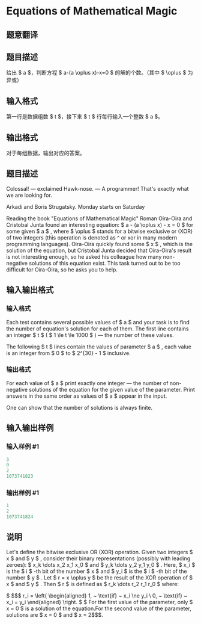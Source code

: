 # Equations of Mathematical Magic

## 题意翻译

## 题目描述

给出 $ a $，判断方程 $ a-(a \oplus x)-x=0 $ 的解的个数。（其中 $ \oplus $ 为异或）

## 输入格式

第一行是数据组数 $ t $，接下来 $ t $ 行每行输入一个整数 $ a $。

## 输出格式

对于每组数据，输出对应的答案。

## 题目描述

Colossal! — exclaimed Hawk-nose. — A programmer! That's exactly what we are looking for.

Arkadi and Boris Strugatsky. Monday starts on Saturday

Reading the book "Equations of Mathematical Magic" Roman Oira-Oira and Cristobal Junta found an interesting equation: $ a - (a \oplus x) - x = 0 $ for some given $ a $ , where $ \oplus $ stands for a bitwise exclusive or (XOR) of two integers (this operation is denoted as ^ or xor in many modern programming languages). Oira-Oira quickly found some $ x $ , which is the solution of the equation, but Cristobal Junta decided that Oira-Oira's result is not interesting enough, so he asked his colleague how many non-negative solutions of this equation exist. This task turned out to be too difficult for Oira-Oira, so he asks you to help.

## 输入输出格式

### 输入格式

Each test contains several possible values of $ a $ and your task is to find the number of equation's solution for each of them. The first line contains an integer $ t $ ( $ 1 \le t \le 1000 $ ) — the number of these values.

The following $ t $ lines contain the values of parameter $ a $ , each value is an integer from $ 0 $ to $ 2^{30} - 1 $ inclusive.

### 输出格式

For each value of $ a $ print exactly one integer — the number of non-negative solutions of the equation for the given value of the parameter. Print answers in the same order as values of $ a $ appear in the input.

One can show that the number of solutions is always finite.

## 输入输出样例

### 输入样例 #1

```cpp
3
0
2
1073741823

```
### 输出样例 #1

```cpp
1
2
1073741824

```
## 说明

Let's define the bitwise exclusive OR (XOR) operation. Given two integers $ x $ and $ y $ , consider their binary representations (possibly with leading zeroes): $ x_k \dots x_2 x_1 x_0 $ and $ y_k \dots y_2 y_1 y_0 $ . Here, $ x_i $ is the $ i $ -th bit of the number $ x $ and $ y_i $ is the $ i $ -th bit of the number $ y $ . Let $ r = x \oplus y $ be the result of the XOR operation of $ x $ and $ y $ . Then $ r $ is defined as $ r_k \dots r_2 r_1 r_0 $ where:

$ $$$ r_i = \left\{ \begin{aligned} 1, ~ \text{if} ~ x_i \ne y_i \\ 0, ~ \text{if} ~ x_i = y_i \end{aligned} \right. $ $ For the first value of the parameter, only $ x = 0 $ is a solution of the equation.For the second value of the parameter, solutions are $ x = 0 $ and $ x = 2$$$.

